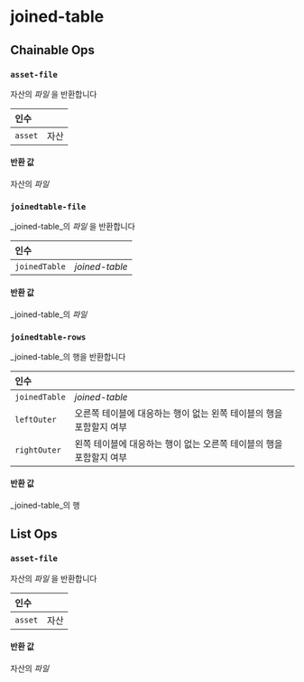 # joined-table

## Chainable Ops
<h3 id="asset-file"><code>asset-file</code></h3>

자산의 _파일_ 을 반환합니다

| 인수 |  |
| :--- | :--- |
| `asset` | 자산 |

#### 반환 값
자산의 _파일_

<h3 id="joinedtable-file"><code>joinedtable-file</code></h3>

_joined-table_의 _파일_ 을 반환합니다

| 인수 |  |
| :--- | :--- |
| `joinedTable` | _joined-table_ |

#### 반환 값
_joined-table_의 _파일_

<h3 id="joinedtable-rows"><code>joinedtable-rows</code></h3>

_joined-table_의 행을 반환합니다

| 인수 |  |
| :--- | :--- |
| `joinedTable` | _joined-table_ |
| `leftOuter` | 오른쪽 테이블에 대응하는 행이 없는 왼쪽 테이블의 행을 포함할지 여부 |
| `rightOuter` | 왼쪽 테이블에 대응하는 행이 없는 오른쪽 테이블의 행을 포함할지 여부 |

#### 반환 값
_joined-table_의 행


## List Ops
<h3 id="asset-file"><code>asset-file</code></h3>

자산의 _파일_ 을 반환합니다

| 인수 |  |
| :--- | :--- |
| `asset` | 자산 |

#### 반환 값
자산의 _파일_